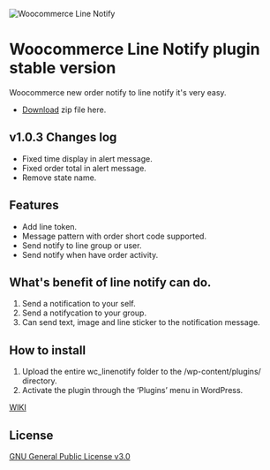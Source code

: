 ![Woocommerce Line Notify](https://github.com/iamapinan/wc_linenotify/raw/master/src/image/wc_line.png)
# Woocommerce Line Notify plugin stable version
Woocommerce new order notify to line notify it's very easy. 
- [Download](https://iotech.co.th/wp-content/uploads/2018/09/wc_linenotify.zip) zip file here.

## v1.0.3 Changes log
- Fixed time display in alert message.
- Fixed order total in alert message.
- Remove state name.

## Features
- Add line token.
- Message pattern with order short code supported.
- Send notify to line group or user.
- Send notify when have order activity.

## What's benefit of line notify can do.
1. Send a notification to your self.
2. Send a notifycation to your group.
3. Can send text, image and line sticker to the notification message.

## How to install
1. Upload the entire wc_linenotify folder to the /wp-content/plugins/ directory.
2. Activate the plugin through the ‘Plugins’ menu in WordPress.

[WIKI](https://github.com/iamapinan/wc_linenotify/wiki)

## License
[GNU General Public License v3.0](https://github.com/iamapinan/wc_linenotify/blob/master/LICENSE)
